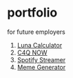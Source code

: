 # portfolio
for future employers

1. [Luna Calculator](https://github.com/lukesterlee/LunaCalculator)
2. [C4Q NOW](https://github.com/lukesterlee/C4QNow)
3. [Spotify Streamer](https://github.com/lukesterlee/SpotifyStreamer)
4. [Meme Generator](https://github.com/lukesterlee/MemeGenerator)

